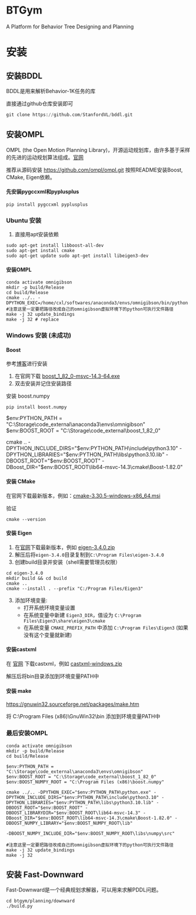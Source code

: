 # BTGym
A Platform for Behavior Tree Designing and Planning

# 安装

## 安装BDDL
BDDL是用来解析Behavior-1K任务的库

直接通过github仓库安装即可
```python
git clone https://github.com/StanfordVL/bddl.git
```

## 安装OMPL
OMPL (the Open Motion Planning Library)，开源运动规划库，由许多基于采样的先进的运动规划算法组成。[官网](https://ompl.kavrakilab.org/download.html)

推荐从源码安装 https://github.com/ompl/ompl.git
按照README安装Boost, CMake, Eigen依赖。

#### 先安装pygccxml和pyplusplus
```
pip install pygccxml pyplusplus
```


### Ubuntu 安装

1. 直接用apt安装依赖
```shell
sudo apt-get install libboost-all-dev
sudo apt-get install cmake
sudo apt-get update sudo apt-get install libeigen3-dev
```


#### 安装OMPL
```
conda activate omnigibson
mkdir -p build/Release
cd build/Release
cmake ../.. -DPYTHON_EXEC=/home/cxl/softwares/anaconda3/envs/omnigibson/bin/python #注意这里一定要把路径改成自己的omnigibson虚拟环境下的python可执行文件路径
make -j 32 update_bindings
make -j 32 # replace
```




### Windows 安装 (未成功)

#### Boost

参考[博客](https://blog.csdn.net/qq_38967414/article/details/129347708?spm=1001.2101.3001.6661.1&utm_medium=distribute.pc_relevant_t0.none-task-blog-2%7Edefault%7EBlogCommendFromBaidu%7ERate-1-129347708-blog-141728930.235%5Ev43%5Epc_blog_bottom_relevance_base3&depth_1-utm_source=distribute.pc_relevant_t0.none-task-blog-2%7Edefault%7EBlogCommendFromBaidu%7ERate-1-129347708-blog-141728930.235%5Ev43%5Epc_blog_bottom_relevance_base3&utm_relevant_index=1)进行安装

1. 在官网下载 [boost_1_82_0-msvc-14.3-64.exe](https://sourceforge.net/projects/boost/files/boost-binaries/1.82.0/boost_1_82_0-msvc-14.3-64.exe/download)
2. 双击安装并记住安装路径

安装 boost.numpy
```
pip install boost.numpy
```

$env:PYTHON_PATH = "C:\Storage\code_external\anaconda3\envs\omnigibson"
$env:BOOST_ROOT = "C:\Storage\code_external\boost_1_82_0"

cmake .. -DPYTHON_INCLUDE_DIRS="$env:PYTHON_PATH\include\python3.10" -DPYTHON_LIBRARIES="$env:PYTHON_PATH\libs\python3.10.lib" -DBOOST_ROOT="$env:BOOST_ROOT" -DBoost_DIR="$env:BOOST_ROOT\lib64-msvc-14.3\cmake\Boost-1.82.0"





#### 安装 CMake
在官网下载最新版本，例如：[cmake-3.30.5-windows-x86_64.msi](https://github.com/Kitware/CMake/releases/download/v3.30.5/cmake-3.30.5-windows-x86_64.msi)

验证
```
cmake --version
```


#### 安装 Eigen
1. 在[官网](https://eigen.tuxfamily.org)下载最新版本，例如 [eigen-3.4.0.zip](https://gitlab.com/libeigen/eigen/-/archive/3.4.0/eigen-3.4.0.zip)
2. 解压后将`eigen-3.4.0`目录复制到`C:\Program Files\eigen-3.4.0`
3. 创建build目录并安装（shell需要管理员权限）
```shell
cd eigen-3.4.0
mkdir build && cd build
cmake ..
cmake --install . --prefix "C:/Program Files/Eigen3"
```
3. 添加环境变量:
   - 打开系统环境变量设置
   - 在系统变量中新建 `Eigen3_DIR`，值设为 `C:\Program Files\Eigen3\share\eigen3\cmake`
   - 在系统变量 `CMAKE_PREFIX_PATH` 中添加 `C:\Program Files\Eigen3` (如果没有这个变量就新建)

#### 安装castxml
在 [官网](https://data.kitware.com/#collection/57b5c9e58d777f126827f5a1/folder/57b5de948d777f10f2696370) 下载castxml，例如 [castxml-windows.zip](https://data.kitware.com/api/v1/file/5e8b73e82660cbefba9440a2/download)

解压后将bin目录添加到环境变量PATH中



#### 安装 make
https://gnuwin32.sourceforge.net/packages/make.htm

将 C:\Program Files (x86)\GnuWin32\bin 添加到环境变量PATH中


### 最后安装OMPL


```
conda activate omnigibson
mkdir -p build/Release
cd build/Release

$env:PYTHON_PATH = "C:\Storage\code_external\anaconda3\envs\omnigibson"
$env:BOOST_ROOT = "C:\Storage\code_external\boost_1_82_0"
$env:BOOST_NUMPY_ROOT = "C:\Program Files (x86)\boost.numpy"

cmake ../.. -DPYTHON_EXEC="$env:PYTHON_PATH\python.exe" -DPYTHON_INCLUDE_DIRS="$env:PYTHON_PATH\include\python3.10" -DPYTHON_LIBRARIES="$env:PYTHON_PATH\libs\python3.10.lib" -DBOOST_ROOT="$env:BOOST_ROOT" -DBOOST_LIBRARYDIR="$env:BOOST_ROOT\lib64-msvc-14.3" -DBoost_DIR="$env:BOOST_ROOT\lib64-msvc-14.3\cmake\Boost-1.82.0" -DBOOST_NUMPY_LIBRARY="$env:BOOST_NUMPY_ROOT\lib"

-DBOOST_NUMPY_INCLUDE_DIR="$env:BOOST_NUMPY_ROOT\libs\numpy\src" 

#注意这里一定要把路径改成自己的omnigibson虚拟环境下的python可执行文件路径
make -j 32 update_bindings
make -j 32 
```




## 安装 Fast-Downward

Fast-Downward是一个经典规划求解器，可以用来求解PDDL问题。

```shell
cd btgym/planning/downward
./build.py
```


